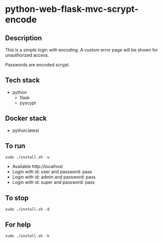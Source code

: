 # python-web-flask-mvc-scrypt-encode

## Description
This is a simple login with
encoding. A custom error
page will be shown for unauthorized
access.

Passwords are encoded scrypt.

## Tech stack
- python
  - flask
  - pyscypt

## Docker stack
- python:latest

## To run
`sudo ./install.sh -u`
- Available http://localhost
- Login with id: user and password: pass
- Login with id: admin and password: pass
- Login with id: super and password: pass

## To stop
`sudo ./install.sh -d`

## For help
`sudo ./install.sh -h`
